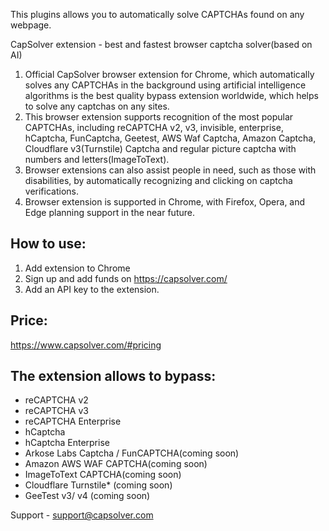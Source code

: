 This plugins allows you to automatically solve CAPTCHAs found on any webpage.

CapSolver extension - best and fastest browser captcha solver(based on AI)

1. Official CapSolver browser extension for Chrome,  which automatically solves any CAPTCHAs in the background using artificial intelligence algorithms is the best quality bypass extension worldwide, which helps to solve any captchas on any sites.
2. This browser extension supports recognition of the most popular CAPTCHAs, including reCAPTCHA v2, v3, invisible, enterprise, hCaptcha, FunCaptcha, Geetest, AWS Waf Captcha, Amazon Captcha, Cloudflare v3(Turnstile) Captcha and regular picture captcha with numbers and letters(ImageToText).
3. Browser extensions can also assist people in need, such as those with disabilities, by automatically recognizing and clicking on captcha verifications.
4. Browser extension is supported in Chrome, with Firefox, Opera, and Edge planning support in the near future.

## How to use:
1. Add extension to Chrome
2. Sign up and add funds on  https://capsolver.com/
3. Add an API key to the extension.

## Price:
https://www.capsolver.com/#pricing

## The extension allows to bypass:
* reCAPTCHA v2
* reCAPTCHA v3
* reCAPTCHA Enterprise
* hCaptcha
* hCaptcha Enterprise
* Arkose Labs Captcha / FunCAPTCHA(coming soon)
* Amazon AWS WAF CAPTCHA(coming soon)
* ImageToText CAPTCHA(coming soon)
* Cloudflare Turnstile* (coming soon)
* GeeTest v3/ v4 (coming soon)

Support - support@capsolver.com